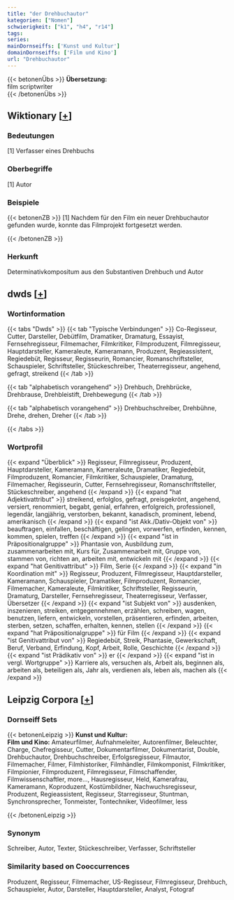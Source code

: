 ```yaml
---
title: "der Drehbuchautor"
kategorien: ["Nomen"]
schwierigkeit: ["k1", "h4", "r14"]
tags:
series:
mainDornseiffs: ['Kunst und Kultur']
domainDornseiffs: ['Film und Kino']
url: "Drehbuchautor"
---
```


{{< betonenÜbs >}}
**Übersetzung:**  
film scriptwriter  
{{< /betonenÜbs >}}

## Wiktionary [[+](https://de.wiktionary.org/wiki/Drehbuchautor)]

### Bedeutungen
[1] Verfasser eines Drehbuchs  

### Oberbegriffe
[1] Autor  

### Beispiele
{{< betonenZB >}}
[1] Nachdem für den Film ein neuer Drehbuchautor gefunden wurde, konnte das Filmprojekt fortgesetzt werden.  

{{< /betonenZB >}}
### Herkunft
Determinativkompositum aus den Substantiven Drehbuch und Autor  



## dwds [[+](https://www.dwds.de/wb/Drehbuchautor)]

### Wortinformation
{{< tabs "Dwds" >}}
{{< tab "Typische Verbindungen" >}}
Co-Regisseur, Cutter, Darsteller, Debütfilm, Dramatiker, Dramaturg, Essayist, Fernsehregisseur, Filmemacher, Filmkritiker, Filmproduzent, Filmregisseur, Hauptdarsteller, Kameraleute, Kameramann, Produzent, Regieassistent, Regiedebüt, Regisseur, Regisseurin, Romancier, Romanschriftsteller, Schauspieler, Schriftsteller, Stückeschreiber, Theaterregisseur, angehend, gefragt, streikend
{{< /tab >}}

{{< tab "alphabetisch vorangehend" >}}
Drehbuch, Drehbrücke, Drehbrause, Drehbleistift, Drehbewegung
{{< /tab >}}

{{< tab "alphabetisch vorangehend" >}}
Drehbuchschreiber, Drehbühne, Drehe, drehen, Dreher
{{< /tab >}}

{{< /tabs >}}

### Wortprofil
{{< expand "Überblick" >}} Regisseur, Filmregisseur, Produzent, Hauptdarsteller, Kameramann, Kameraleute, Dramatiker, Regiedebüt, Filmproduzent, Romancier, Filmkritiker, Schauspieler, Dramaturg, Filmemacher, Regisseurin, Cutter, Fernsehregisseur, Romanschriftsteller, Stückeschreiber, angehend {{< /expand >}}
{{< expand "hat Adjektivattribut" >}} streikend, erfolglos, gefragt, preisgekrönt, angehend, versiert, renommiert, begabt, genial, erfahren, erfolgreich, professionell, legendär, langjährig, verstorben, bekannt, kanadisch, prominent, lebend, amerikanisch {{< /expand >}}
{{< expand "ist Akk./Dativ-Objekt von" >}} beauftragen, einfallen, beschäftigen, gelingen, vorwerfen, erfinden, kennen, kommen, spielen, treffen {{< /expand >}}
{{< expand "ist in Präpositionalgruppe" >}} Phantasie von, Ausbildung zum, zusammenarbeiten mit, Kurs für, Zusammenarbeit mit, Gruppe von, stammen von, richten an, arbeiten mit, entwickeln mit {{< /expand >}}
{{< expand "hat Genitivattribut" >}} Film, Serie {{< /expand >}}
{{< expand "in Koordination mit" >}} Regisseur, Produzent, Filmregisseur, Hauptdarsteller, Kameramann, Schauspieler, Dramatiker, Filmproduzent, Romancier, Filmemacher, Kameraleute, Filmkritiker, Schriftsteller, Regisseurin, Dramaturg, Darsteller, Fernsehregisseur, Theaterregisseur, Verfasser, Übersetzer {{< /expand >}}
{{< expand "ist Subjekt von" >}} ausdenken, inszenieren, streiken, entgegennehmen, erzählen, schreiben, wagen, benutzen, liefern, entwickeln, vorstellen, präsentieren, erfinden, arbeiten, sterben, setzen, schaffen, erhalten, kennen, stellen {{< /expand >}}
{{< expand "hat Präpositionalgruppe" >}} für Film {{< /expand >}}
{{< expand "ist Genitivattribut von" >}} Regiedebüt, Streik, Phantasie, Gewerkschaft, Beruf, Verband, Erfindung, Kopf, Arbeit, Rolle, Geschichte {{< /expand >}}
{{< expand "ist Prädikativ von" >}} er {{< /expand >}}
{{< expand "ist in vergl. Wortgruppe" >}} Karriere als, versuchen als, Arbeit als, beginnen als, arbeiten als, beteiligen als, Jahr als, verdienen als, leben als, machen als {{< /expand >}}

## Leipzig Corpora [[+](https://corpora.uni-leipzig.de/en/res?word=Drehbuchautor&corpusId=deu_newscrawl-public_2018)]

### Dornseiff Sets
{{< betonenLeipzig >}}
**Kunst und Kultur:**  
**Film und Kino:** Amateurfilmer, Aufnahmeleiter, Autorenfilmer, Beleuchter, Charge, Chefregisseur, Cutter, Dokumentarfilmer, Dokumentarist, Double, Drehbuchautor, Drehbuchschreiber, Erfolgsregisseur, Filmautor, Filmemacher, Filmer, Filmhistoriker, Filmhändler, Filmkomponist, Filmkritiker, Filmpionier, Filmproduzent, Filmregisseur, Filmschaffender, Filmwissenschaftler, more..., Hausregisseur, Held, Kamerafrau, Kameramann, Koproduzent, Kostümbildner, Nachwuchsregisseur, Produzent, Regieassistent, Regisseur, Starregisseur, Stuntman, Synchronsprecher, Tonmeister, Tontechniker, Videofilmer, less  

{{< /betonenLeipzig >}}

### Synonym
Schreiber, Autor, Texter, Stückeschreiber, Verfasser, Schriftsteller


### Similarity based on Cooccurrences
Produzent, Regisseur, Filmemacher, US-Regisseur, Filmregisseur, Drehbuch, Schauspieler, Autor, Darsteller, Hauptdarsteller, Analyst, Fotograf

